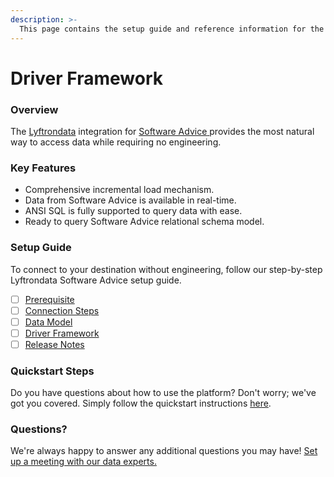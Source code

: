```yaml
---
description: >-
  This page contains the setup guide and reference information for the Software Advice source connector.
---
```


# Driver Framework

### Overview

The [Lyftrondata](https://www.lyftrondata.com/) integration for [Software Advice](https://www.lyftrondata.com/integration/software-advice/)[ ](https://www.lyftrondata.com/integration/software-advice/)provides the most natural way to access data while requiring no engineering.

### Key Features

* Comprehensive incremental load mechanism.
* Data from Software Advice is available in real-time.&#x20;
* ANSI SQL is fully supported to query data with ease.
* Ready to query Software Advice relational schema model.

### Setup Guide

To connect to your destination without engineering, follow our step-by-step Lyftrondata Software Advice setup guide.

* [ ] [Prerequisite](../../marketing-analytics/software-advice/prerequisite.md)
* [ ] [Connection Steps](../../marketing-analytics/software-advice/connection-steps.md)
* [ ] [Data Model](../../marketing-analytics/software-advice/data-model/)
* [ ] [Driver Framework](../../marketing-analytics/software-advice/driver-framework/)
* [ ] [Release Notes](../../marketing-analytics/software-advice/release-notes.md)

### Quickstart Steps

Do you have questions about how to use the platform? Don't worry; we've got you covered. Simply follow the quickstart instructions [here](../../../quickstart-steps.md).

### Questions? <a href="#questions" id="questions"></a>

We're always happy to answer any additional questions you may have! [Set up a meeting with our data experts.](https://www.lyftrondata.com/book-a-meeting/)


